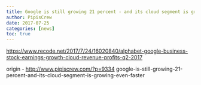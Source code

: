 ```yaml
---
title: Google is still growing 21 percent - and its cloud segment is growing even faster
author: PipisCrew
date: 2017-07-25
categories: [news]
toc: true
---
```


https://www.recode.net/2017/7/24/16020840/alphabet-google-business-stock-earnings-growth-cloud-revenue-profits-q2-2017

origin - http://www.pipiscrew.com/?p=9334 google-is-still-growing-21-percent-and-its-cloud-segment-is-growing-even-faster